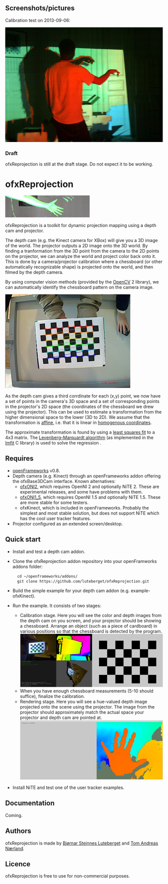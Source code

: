Screenshots/pictures
--------------------
Calibration test on 2013-09-06:

![](/screenshots/test-2013-09-06.jpg)


### Draft
ofxReprojection is still at the draft stage. Do not expect it to be working.


ofxReprojection
==============

![](/ofxaddons_thumbnail.png)


ofxReprojection is a toolkit for dynamic projection mapping using a depth cam and projector. 

The depth cam (e.g. the Kinect camera for XBox)
will give you a 3D image of the world. 
The projector outputs a 2D image onto the 3D world. By finding a 
tranformation from the 3D point from the camera to the 2D points on the projector, we can analyze the world and 
project color back onto it. This is done by a camera/projector calibration where a chessboard (or other automatically recognizable
shape) is projected onto the world, and then filmed by the depth camera. 

By using computer vision methods (provided by the [OpenCV](http://opencv.org/) 2 library), we can 
automatically identify the chessboard pattern on the camera image. 

![](/screenshots/opencvChessboardImage.jpg)

As the depth cam gives a third corrdinate for each (x,y) point, we now have a set of points in the camera's 3D space and 
a set of corresponding points in the projector's 2D space (the coordinates of the chessboard we drew using the projector).
This can be used to estimate a transformation from the higher dimensional space to the lower (3D to 2D). 
We assume that the transformation is [affine](http://en.wikipedia.org/wiki/Affine_transformation), 
i.e. that it is linear in [homogenous coordinates](http://en.wikipedia.org/wiki/Homogeneous_coordinates). 

The approximate transformation is found by using a [least squares fit](http://en.wikipedia.org/wiki/Least_squares) to a 4x3 matrix. 
The [Levenberg–Marquardt algorithm](http://en.wikipedia.org/wiki/Levenberg%E2%80%93Marquardt_algorithm) 
(as implemented in the [lmfit](http://apps.jcns.fz-juelich.de/doku/sc/lmfit) C library)
is used to solve the regression .
 
Requires
--------
* [openFrameworks](http://openframeworks.cc/) v0.8.
* Depth camera (e.g. Kinect) through an openFrameworks addon offering the ofxBase3DCam interface. Known alternatives:
  * [ofxONI2](https://github.com/luteberget/ofxONI2), which requires OpenNI 2 and optionally NiTE 2. These are experimental releases, and some have problems with them.
  * [ofxONI1_5](https://github.com/tomana/ofxONI1_5), which requires OpenNI 1.5 and optionally NiTE 1.5. These are more stable for some testers.
  * ofxKinect, which is included in openFrameworks. Probably the simplest and most stable solution, but does not support NiTE which has the cool user tracker features.
* Projector configured as an extended screen/desktop.

Quick start
-----------
* Install and test a depth cam addon.
* Clone the ofxReprojection addon repository into your openFramworks addons folder:
        
        cd ~/openframeworks/addons/
        git clone https://github.com/luteberget/ofxReprojection.git
* Build the simple example for your depth cam addon (e.g. example-ofxKinect).
* Run the example. It consists of two stages:
  * Calibration stage. Here you will see the color and depth images from the depth cam on you screen, and your projector should
    be showing a chessboard. Arrange an object (such as a piece of cardboard) in various positions so that the chessboard
    is detected by the program.
![](/screenshots/calibration-screenshot1.png "Screenshot of calibration stage")
  * When you have enough chessboard measurements (5-10 should suffice), finalize the calibration.
  * Rendering stage. Here you will see a hue-valued depth image projected onto the scene using the projector. The image
    from the projector should approximately match the actual space your projector and depth cam are pointed at.
![](/screenshots/rendering-screenshot1.png "Screenshot of rendering stage")
* Install NiTE and test one of the user tracker examples.

Documentation
-------------
Coming.


Authors
-------
ofxReprojection is made by [Bjørnar Steinnes Luteberget](https://github.com/luteberget) and [Tom Andreas Nærland](https://github.com/tomana). 

Licence
-------
ofxReprojection is free to use for non-commercial purposes.
